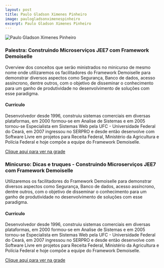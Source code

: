 ```yaml
---
layout: post
title: Paulo Gladson Ximenes Pinheiro
image: paulogladsonximenespinheiro
excerpt: Paulo Gladson Ximenes Pinheiro
---
```

![Paulo Gladson Ximenes Pinheiro](https://s.gravatar.com/avatar/a535962e6ccf3abec732d42fc351dbe9?s=120)




### Palestra: Construindo Microserviços JEE7 com Framework Demoiselle

Overview dos conceitos que serão ministrados no minicurso de mesmo nome onde utilizaremos os facilitadores do Framework Demoiselle para demonstrar diversos aspectos como Segurança, Banco de dados, acesso assíncrono, dentre outros, com o objetivo de disseminar o conhecimento para um ganho de produtividade no desenvolvimento de soluções com esse paradigma.
 

#### Currículo
Desenvolvedor desde 1996, construiu sistemas comerciais em diversas plataformas, em 2000 formou-se em Analise de Sistemas e em 2005 tornou-se Especialista em Sistemas Web pela UFC - Universidade Federal do Ceará, em 2007 ingressou no SERPRO e desde então desenvolve com Software Livre em projetos para Receita Federal, Ministério da Agricultura e Polícia Federal e hoje compõe a equipe do Framework Demoiselle. 

[Clique aqui para ver na grade](http://sistema.ftsl.org.br/ftsl9/grade/detail.html?pid=273)

### Minicurso: Dicas e truques - Construindo Microserviços JEE7 com Framework Demoiselle

Utilizaremos os facilitadores do Framework Demoiselle para demonstrar diversos aspectos como Segurança, Banco de dados, acesso assíncrono, dentre outros, com o objetivo de disseminar o conhecimento para um ganho de produtividade no desenvolvimento de soluções com esse paradigma.
 

#### Currículo
Desenvolvedor desde 1996, construiu sistemas comerciais em diversas plataformas, em 2000 formou-se em Analise de Sistemas e em 2005 tornou-se Especialista em Sistemas Web pela UFC - Universidade Federal do Ceará, em 2007 ingressou no SERPRO e desde então desenvolve com Software Livre em projetos para Receita Federal, Ministério da Agricultura e Polícia Federal e hoje compõe a equipe do Framework Demoiselle. 

[Clique aqui para ver na grade](http://sistema.ftsl.org.br/ftsl9/grade/detail.html?pid=272)

